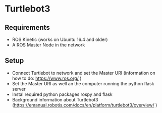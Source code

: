 # Turtlebot3

## Requirements
- ROS Kinetic (works on Ubuntu 16.4 and older)
- A ROS Master Node in the network

## Setup
- Connect Turtlebot to network and set the Master URI (information on how to do: https://www.ros.org/ )
- Set the Master URI as well an the computer running the python flask server
- Instal required python packages rospy and flask
- Background information about Turtlebot3 (https://emanual.robotis.com/docs/en/platform/turtlebot3/overview/ )




